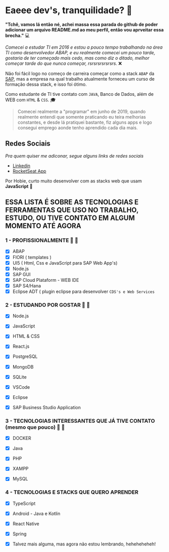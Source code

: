 # Eaeee dev's, tranquilidade? :grimacing:

<!-- **Lenonnn/lenonnn** is a ✨ _special_ ✨ repository because its `README.md` (this file) appears on your GitHub profile. -->

**"Tchê, vamos lá então né, achei massa essa parada do github de poder adicionar um arquivo README.md ao meu perfil, então vou aprveitar essa brecha."** :computer:

*Comecei a estudar TI em 2016 e estou a pouco tempo trabalhando na área TI como desenvolvedor ABAP, e eu realmente comecei um pouco tarde, gostaria de ter começado mais cedo, mas como diz o ditado, melhor começar tarde do que nunca começar, rsrsrsrsrsrsrs.* :x:

Não foi fácil logo no começo de carreira começar como a stack ```ABAP``` da [SAP](https://www.sap.com/brazil/index.html), mas a empresa na qual trabalho atualmente forneceu um curso de formação dessa stack, e isso foi ótimo.

Como estudante de TI tive contato com ```JAVA```, Banco de Dados, além de WEB com ```HTML``` & ```CSS```. :mortar_board:

> Comecei realmente a "programar" em junho de 2019, quando realmente entendi que somente praticando eu teira melhorias constantes, e desde lá pratiquei bastante, fiz alguns apps e logo consegui emprego aonde tenho aprendido cada dia mais.

## Redes Sociais

*Pra quem quiser me adiconar, segue alguns links de redes sociais*

- [Linkedin](https://www.linkedin.com/in/lenon-soares-389394150/)
- [RocketSeat App](https://app.rocketseat.com.br/me/lenon-1566895621)

Por Hobie, curto muito desenvolver com as stacks web que usam **JavaScript** :blue_heart:

## ESSA LISTA É SOBRE AS TECNOLOGIAS E FERRAMENTAS QUE USO NO TRABALHO, ESTUDO, OU TIVE CONTATO EM ALGUM MOMENTO ATÉ AGORA

### 1 - PROFISSIONALMENTE :hammer: :wrench:

- [X] ABAP
- [x] FIORI ( templates )
- [X] UI5 ( Html, Css e JavaScript para SAP Web App's)
- [X] Node.js
- [x] SAP GUI
- [X] SAP Cloud Plataform - WEB IDE
- [x] SAP S4/Hana
- [x] Eclipse ADT ( plugin eclipse para desenvolver ```CDS's e Web Services ```

### 2 - ESTUDANDO POR GOSTAR :battery: :blue_heart:

- [x] Node.js
- [x] JavaScript
- [x] HTML & CSS
- [x] React.js
- [x] PostgreSQL
- [x] MongoDB
- [x] SQLite
- [x] VSCode
- [x] Eclipse
- [x] SAP Business Studio Application


### 3 - TECNOLOGIAS INTERESSANTES QUE JÁ TIVE CONTATO (mesmo que pouco) :mag_right: :pushpin:

- [X] DOCKER
- [x] Java
- [x] PHP
- [x] XAMPP
- [x] MySQL


### 4 - TECNOLOGIAS E STACKS QUE QUERO APRENDER

- [x] TypeScript
- [x] Android - Java e Kotlin
- [x] React Native
- [x] Spring
- [x] Talvez mais alguma, mas agora não estou lembrando, heheheheheh!




